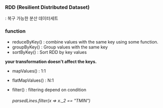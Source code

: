 ### RDD (Resilient Distributed Dataset)

: 복구 가능한 분산 데이터세트

### function

- reduceByKey()
  : combine values with the same key using some function.
- groupByKey()
  : Group values with the same key
- sortByKey()
  : Sort RDD by key values

**your transformation doesn't affect the keys.**

- mapValues()
  : 1:1
- flatMapValues()
  : N:1

- filter()
  : filtering depend on condition
  ###### parsedLines.filter(x => x.\_2 == "TMIN")
